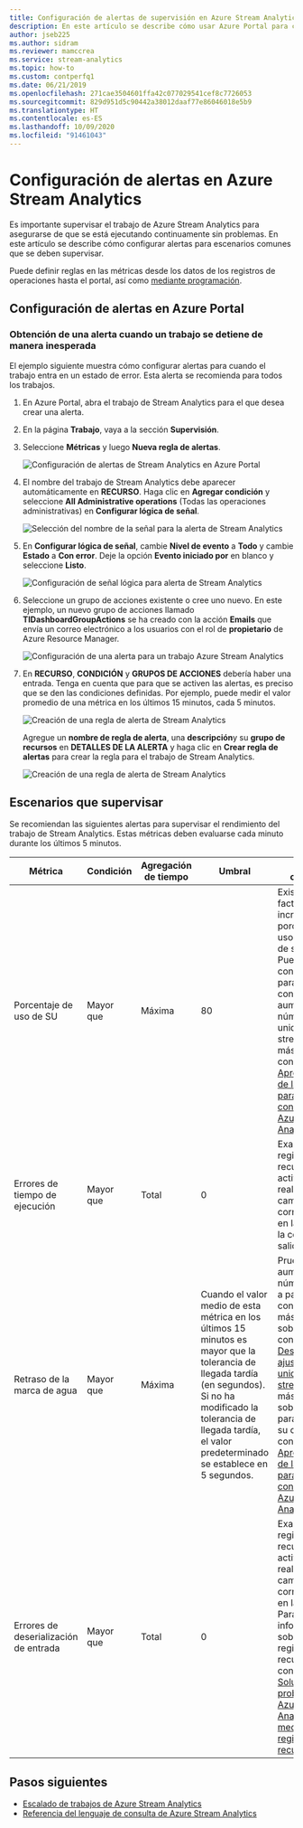 ```yaml
---
title: Configuración de alertas de supervisión en Azure Stream Analytics
description: En este artículo se describe cómo usar Azure Portal para configurar la supervisión y las alertas para los trabajos de Azure Stream Analytics.
author: jseb225
ms.author: sidram
ms.reviewer: mamccrea
ms.service: stream-analytics
ms.topic: how-to
ms.custom: contperfq1
ms.date: 06/21/2019
ms.openlocfilehash: 271cae3504601ffa42c077029541cef8c7726053
ms.sourcegitcommit: 829d951d5c90442a38012daaf77e86046018e5b9
ms.translationtype: HT
ms.contentlocale: es-ES
ms.lasthandoff: 10/09/2020
ms.locfileid: "91461043"
---
```

# <a name="set-up-alerts-for-azure-stream-analytics-jobs"></a>Configuración de alertas en Azure Stream Analytics

Es importante supervisar el trabajo de Azure Stream Analytics para asegurarse de que se está ejecutando continuamente sin problemas. En este artículo se describe cómo configurar alertas para escenarios comunes que se deben supervisar. 

Puede definir reglas en las métricas desde los datos de los registros de operaciones hasta el portal, así como [mediante programación](https://code.msdn.microsoft.com/windowsazure/Receive-Email-Notifications-199e2c9a).

## <a name="set-up-alerts-in-the-azure-portal"></a>Configuración de alertas en Azure Portal
### <a name="get-alerted-when-a-job-stops-unexpectedly"></a>Obtención de una alerta cuando un trabajo se detiene de manera inesperada

El ejemplo siguiente muestra cómo configurar alertas para cuando el trabajo entra en un estado de error. Esta alerta se recomienda para todos los trabajos.

1. En Azure Portal, abra el trabajo de Stream Analytics para el que desea crear una alerta.

2. En la página **Trabajo**, vaya a la sección **Supervisión**.  

3. Seleccione **Métricas** y luego **Nueva regla de alertas**.

   ![Configuración de alertas de Stream Analytics en Azure Portal](./media/stream-analytics-set-up-alerts/stream-analytics-set-up-alerts.png)  

4. El nombre del trabajo de Stream Analytics debe aparecer automáticamente en **RECURSO**. Haga clic en **Agregar condición** y seleccione **All Administrative operations** (Todas las operaciones administrativas) en **Configurar lógica de señal**.

   ![Selección del nombre de la señal para la alerta de Stream Analytics](./media/stream-analytics-set-up-alerts/stream-analytics-condition-signal.png)  

5. En **Configurar lógica de señal**, cambie **Nivel de evento** a **Todo** y cambie **Estado** a **Con error**. Deje la opción **Evento iniciado por** en blanco y seleccione **Listo**.

   ![Configuración de señal lógica para alerta de Stream Analytics](./media/stream-analytics-set-up-alerts/stream-analytics-configure-signal-logic.png) 

6. Seleccione un grupo de acciones existente o cree uno nuevo. En este ejemplo, un nuevo grupo de acciones llamado **TIDashboardGroupActions** se ha creado con la acción **Emails** que envía un correo electrónico a los usuarios con el rol de **propietario** de Azure Resource Manager.

   ![Configuración de una alerta para un trabajo Azure Stream Analytics](./media/stream-analytics-set-up-alerts/stream-analytics-add-group-email-action.png)

7. En **RECURSO**, **CONDICIÓN** y **GRUPOS DE ACCIONES** debería haber una entrada. Tenga en cuenta que para que se activen las alertas, es preciso que se den las condiciones definidas. Por ejemplo, puede medir el valor promedio de una métrica en los últimos 15 minutos, cada 5 minutos.

   ![Creación de una regla de alerta de Stream Analytics](./media/stream-analytics-set-up-alerts/stream-analytics-create-alert-rule-2.png)

   Agregue un **nombre de regla de alerta**, una **descripción**y su **grupo de recursos** en **DETALLES DE LA ALERTA** y haga clic en **Crear regla de alertas** para crear la regla para el trabajo de Stream Analytics.

   ![Creación de una regla de alerta de Stream Analytics](./media/stream-analytics-set-up-alerts/stream-analytics-create-alert-rule.png)
   
## <a name="scenarios-to-monitor"></a>Escenarios que supervisar

Se recomiendan las siguientes alertas para supervisar el rendimiento del trabajo de Stream Analytics. Estas métricas deben evaluarse cada minuto durante los últimos 5 minutos.

|Métrica|Condición|Agregación de tiempo|Umbral|Acciones correctivas|
|-|-|-|-|-|
|Porcentaje de uso de SU|Mayor que|Máxima|80|Existen diversos factores que incrementan el porcentaje de uso de unidades de streaming. Puede escalar con paralelización de consultas o aumentar el número de unidades de streaming. Para más información, consulte [Aprovechamiento de la paralelización de consultas en Azure Stream Analytics](stream-analytics-parallelization.md).|
|Errores de tiempo de ejecución|Mayor que|Total|0|Examine los registros de recursos o actividad y realice los cambios correspondientes en las entradas, la consulta o las salidas.|
|Retraso de la marca de agua|Mayor que|Máxima|Cuando el valor medio de esta métrica en los últimos 15 minutos es mayor que la tolerancia de llegada tardía (en segundos). Si no ha modificado la tolerancia de llegada tardía, el valor predeterminado se establece en 5 segundos.|Pruebe a aumentar el número de SU o a paralelizar su consulta. Para más información sobre las SU, consulte [Descripción y ajuste de las unidades de streaming](stream-analytics-streaming-unit-consumption.md#how-many-sus-are-required-for-a-job). Para más información sobre la paralelización de su consulta, consulte [Aprovechamiento de la paralelización de consultas en Azure Stream Analytics](stream-analytics-parallelization.md).|
|Errores de deserialización de entrada|Mayor que|Total|0|Examine los registros de recursos o actividad y realice los cambios correspondientes en la entrada. Para más información sobre los registros de recursos, consulte [Solución de problemas de Azure Stream Analytics mediante registros de recursos](stream-analytics-job-diagnostic-logs.md).|

## <a name="next-steps"></a>Pasos siguientes

* [Escalado de trabajos de Azure Stream Analytics](stream-analytics-scale-jobs.md)
* [Referencia del lenguaje de consulta de Azure Stream Analytics](https://docs.microsoft.com/stream-analytics-query/stream-analytics-query-language-reference)

